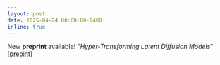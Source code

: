```yaml
---
layout: post
date: 2025-04-24 00:00:00-0400
inline: true
---
```


New **preprint** available! "*Hyper-Transforming Latent Diffusion Models*" <br>
<a href="https://www.arxiv.org/abs/2504.16580">[prepint]</a> 
